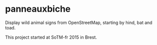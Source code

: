 # panneauxbiche
Display wild animal signs from OpenStreetMap, starting by hind, bat and toad.

This project started at SoTM-fr 2015 in Brest.
